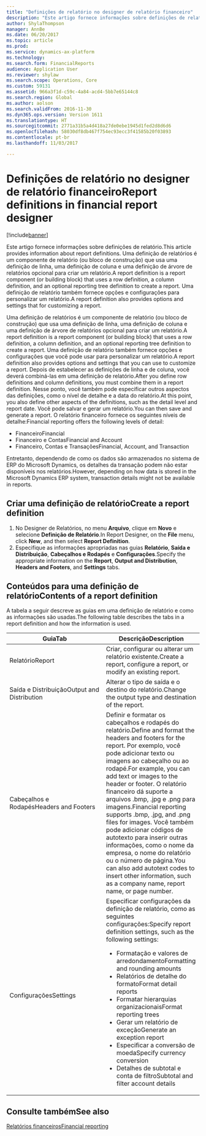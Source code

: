```yaml
---
title: "Definições de relatório no designer de relatório financeiro"
description: "Este artigo fornece informações sobre definições de relatório. Uma definição de relatórios é um componente de relatório (ou bloco de construção) que usa uma definição de linha, uma definição de coluna e uma definição de árvore de relatórios opcional para criar um relatório. Uma definição de relatório também fornece opções e configurações para personalizar um relatório."
author: ShylaThompson
manager: AnnBe
ms.date: 06/20/2017
ms.topic: article
ms.prod: 
ms.service: dynamics-ax-platform
ms.technology: 
ms.search.form: FinancialReports
audience: Application User
ms.reviewer: shylaw
ms.search.scope: Operations, Core
ms.custom: 59131
ms.assetid: 966a3f1d-c59c-4a84-acd4-5bb7e65144c8
ms.search.region: Global
ms.author: aolson
ms.search.validFrom: 2016-11-30
ms.dyn365.ops.version: Version 1611
ms.translationtype: HT
ms.sourcegitcommit: 2771a31b5a4d418a27de0ebe1945d1fed2d8d6d6
ms.openlocfilehash: 58030df8db467f754ec93ecc3f41585b20f03893
ms.contentlocale: pt-br
ms.lasthandoff: 11/03/2017

---
```


# <a name="report-definitions-in-financial-report-designer"></a><span data-ttu-id="345cb-105">Definições de relatório no designer de relatório financeiro</span><span class="sxs-lookup"><span data-stu-id="345cb-105">Report definitions in financial report designer</span></span>

[!include[banner](../includes/banner.md)]


<span data-ttu-id="345cb-106">Este artigo fornece informações sobre definições de relatório.</span><span class="sxs-lookup"><span data-stu-id="345cb-106">This article provides information about report definitions.</span></span> <span data-ttu-id="345cb-107">Uma definição de relatórios é um componente de relatório (ou bloco de construção) que usa uma definição de linha, uma definição de coluna e uma definição de árvore de relatórios opcional para criar um relatório.</span><span class="sxs-lookup"><span data-stu-id="345cb-107">A report definition is a report component (or building block) that uses a row definition, a column definition, and an optional reporting tree definition to create a report.</span></span> <span data-ttu-id="345cb-108">Uma definição de relatório também fornece opções e configurações para personalizar um relatório.</span><span class="sxs-lookup"><span data-stu-id="345cb-108">A report definition also provides options and settings that for customizing a report.</span></span> 

<span data-ttu-id="345cb-109">Uma definição de relatórios é um componente de relatório (ou bloco de construção) que usa uma definição de linha, uma definição de coluna e uma definição de árvore de relatórios opcional para criar um relatório.</span><span class="sxs-lookup"><span data-stu-id="345cb-109">A report definition is a report component (or building block) that uses a row definition, a column definition, and an optional reporting tree definition to create a report.</span></span> <span data-ttu-id="345cb-110">Uma definição de relatório também fornece opções e configurações que você pode usar para personalizar um relatório.</span><span class="sxs-lookup"><span data-stu-id="345cb-110">A report definition also provides options and settings that you can use to customize a report.</span></span> <span data-ttu-id="345cb-111">Depois de estabelecer as definições de linha e de coluna, você deverá combiná-las em uma definição de relatório.</span><span class="sxs-lookup"><span data-stu-id="345cb-111">After you define row definitions and column definitions, you must combine them in a report definition.</span></span> <span data-ttu-id="345cb-112">Nesse ponto, você também pode especificar outros aspectos das definições, como o nível de detalhe e a data do relatório.</span><span class="sxs-lookup"><span data-stu-id="345cb-112">At this point, you also define other aspects of the definitions, such as the detail level and report date.</span></span> <span data-ttu-id="345cb-113">Você pode salvar e gerar um relatório.</span><span class="sxs-lookup"><span data-stu-id="345cb-113">You can then save and generate a report.</span></span> <span data-ttu-id="345cb-114">O relatório financeiro fornece os seguintes níveis de detalhe:</span><span class="sxs-lookup"><span data-stu-id="345cb-114">Financial reporting offers the following levels of detail:</span></span>

-   <span data-ttu-id="345cb-115">Financeiro</span><span class="sxs-lookup"><span data-stu-id="345cb-115">Financial</span></span>
-   <span data-ttu-id="345cb-116">Financeiro e Contas</span><span class="sxs-lookup"><span data-stu-id="345cb-116">Financial and Account</span></span>
-   <span data-ttu-id="345cb-117">Financeiro, Contas e Transações</span><span class="sxs-lookup"><span data-stu-id="345cb-117">Financial, Account, and Transaction</span></span>

<span data-ttu-id="345cb-118">Entretanto, dependendo de como os dados são armazenados no sistema de ERP do Microsoft Dynamics, os detalhes da transação podem não estar disponíveis nos relatórios.</span><span class="sxs-lookup"><span data-stu-id="345cb-118">However, depending on how data is stored in the Microsoft Dynamics ERP system, transaction details might not be available in reports.</span></span>

## <a name="create-a-report-definition"></a><span data-ttu-id="345cb-119">Criar uma definição de relatório</span><span class="sxs-lookup"><span data-stu-id="345cb-119">Create a report definition</span></span>
1.  <span data-ttu-id="345cb-120">No Designer de Relatórios, no menu **Arquivo**, clique em **Novo** e selecione **Definição de Relatório**.</span><span class="sxs-lookup"><span data-stu-id="345cb-120">In Report Designer, on the **File** menu, click **New**, and then select **Report Definition**.</span></span>
2.  <span data-ttu-id="345cb-121">Especifique as informações apropriadas nas guias **Relatório**, **Saída e Distribuição**, **Cabeçalhos e Rodapés** e **Configurações**.</span><span class="sxs-lookup"><span data-stu-id="345cb-121">Specify the appropriate information on the **Report**, **Output and Distribution**, **Headers and Footers**, and **Settings** tabs.</span></span>

## <a name="contents-of-a-report-definition"></a><span data-ttu-id="345cb-122">Conteúdos para uma definição de relatório</span><span class="sxs-lookup"><span data-stu-id="345cb-122">Contents of a report definition</span></span>
<span data-ttu-id="345cb-123">A tabela a seguir descreve as guias em uma definição de relatório e como as informações são usadas.</span><span class="sxs-lookup"><span data-stu-id="345cb-123">The following table describes the tabs in a report definition and how the information is used.</span></span>

<table>
<colgroup>
<col width="50%" />
<col width="50%" />
</colgroup>
<thead>
<tr class="header">
<th><span data-ttu-id="345cb-124">Guia</span><span class="sxs-lookup"><span data-stu-id="345cb-124">Tab</span></span></th>
<th><span data-ttu-id="345cb-125">Descrição</span><span class="sxs-lookup"><span data-stu-id="345cb-125">Description</span></span></th>
</tr>
</thead>
<tbody>
<tr class="odd">
<td><span data-ttu-id="345cb-126">Relatório</span><span class="sxs-lookup"><span data-stu-id="345cb-126">Report</span></span></td>
<td><span data-ttu-id="345cb-127">Criar, configurar ou alterar um relatório existente.</span><span class="sxs-lookup"><span data-stu-id="345cb-127">Create a report, configure a report, or modify an existing report.</span></span></td>
</tr>
<tr class="even">
<td><span data-ttu-id="345cb-128">Saída e Distribuição</span><span class="sxs-lookup"><span data-stu-id="345cb-128">Output and Distribution</span></span></td>
<td><span data-ttu-id="345cb-129">Alterar o tipo de saída e o destino do relatório.</span><span class="sxs-lookup"><span data-stu-id="345cb-129">Change the output type and destination of the report.</span></span></td>
</tr>
<tr class="odd">
<td><span data-ttu-id="345cb-130">Cabeçalhos e Rodapés</span><span class="sxs-lookup"><span data-stu-id="345cb-130">Headers and Footers</span></span></td>
<td><span data-ttu-id="345cb-131">Definir e formatar os cabeçalhos e rodapés do relatório.</span><span class="sxs-lookup"><span data-stu-id="345cb-131">Define and format the headers and footers for the report.</span></span> <span data-ttu-id="345cb-132">Por exemplo, você pode adicionar texto ou imagens ao cabeçalho ou ao rodapé.</span><span class="sxs-lookup"><span data-stu-id="345cb-132">For example, you can add text or images to the header or footer.</span></span> <span data-ttu-id="345cb-133">O relatório financeiro dá suporte a arquivos .bmp, .jpg e .png para imagens.</span><span class="sxs-lookup"><span data-stu-id="345cb-133">Financial reporting supports .bmp, .jpg, and .png files for images.</span></span> <span data-ttu-id="345cb-134">Você também pode adicionar códigos de autotexto para inserir outras informações, como o nome da empresa, o nome do relatório ou o número de página.</span><span class="sxs-lookup"><span data-stu-id="345cb-134">You can also add autotext codes to insert other information, such as a company name, report name, or page number.</span></span></td>
</tr>
<tr class="even">
<td><span data-ttu-id="345cb-135">Configurações</span><span class="sxs-lookup"><span data-stu-id="345cb-135">Settings</span></span></td>
<td><span data-ttu-id="345cb-136">Especificar configurações da definição de relatório, como as seguintes configurações:</span><span class="sxs-lookup"><span data-stu-id="345cb-136">Specify report definition settings, such as the following settings:</span></span>
<ul>
<li><span data-ttu-id="345cb-137">Formatação e valores de arredondamento</span><span class="sxs-lookup"><span data-stu-id="345cb-137">Formatting and rounding amounts</span></span></li>
<li><span data-ttu-id="345cb-138">Relatórios de detalhe do formato</span><span class="sxs-lookup"><span data-stu-id="345cb-138">Format detail reports</span></span></li>
<li><span data-ttu-id="345cb-139">Formatar hierarquias organizacionais</span><span class="sxs-lookup"><span data-stu-id="345cb-139">Format reporting trees</span></span></li>
<li><span data-ttu-id="345cb-140">Gerar um relatório de exceção</span><span class="sxs-lookup"><span data-stu-id="345cb-140">Generate an exception report</span></span></li>
<li><span data-ttu-id="345cb-141">Especificar a conversão de moeda</span><span class="sxs-lookup"><span data-stu-id="345cb-141">Specify currency conversion</span></span></li>
<li><span data-ttu-id="345cb-142">Detalhes de subtotal e conta de filtro</span><span class="sxs-lookup"><span data-stu-id="345cb-142">Subtotal and filter account details</span></span></li>
</ul></td>
</tr>
</tbody>
</table>



<a name="see-also"></a><span data-ttu-id="345cb-143">Consulte também</span><span class="sxs-lookup"><span data-stu-id="345cb-143">See also</span></span>
--------

[<span data-ttu-id="345cb-144">Relatórios financeiros</span><span class="sxs-lookup"><span data-stu-id="345cb-144">Financial reporting</span></span>](financial-reporting-intro.md)




